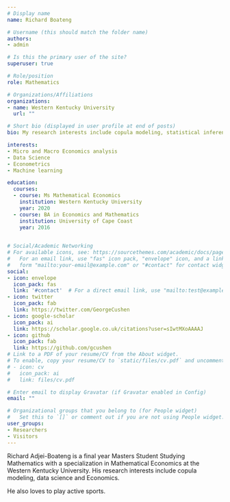 ```yaml
---
# Display name
name: Richard Boateng

# Username (this should match the folder name)
authors:
- admin

# Is this the primary user of the site?
superuser: true

# Role/position
role: Mathematics

# Organizations/Affiliations
organizations:
- name: Western Kentucky University
  url: ""

# Short bio (displayed in user profile at end of posts)
bio: My research interests include copula modeling, statistical inferences, causal and effect relationships and data analysis.

interests:
- Micro and Macro Economics analysis
- Data Science
- Econometrics
- Machine learning

education:
  courses:
  - course: Ms Mathematical Economics
    institution: Western Kentucky University
    year: 2020
  - course: BA in Economics and Mathematics
    institution: University of Cape Coast
    year: 2016
 

# Social/Academic Networking
# For available icons, see: https://sourcethemes.com/academic/docs/page-builder/#icons
#   For an email link, use "fas" icon pack, "envelope" icon, and a link in the
#   form "mailto:your-email@example.com" or "#contact" for contact widget.
social:
- icon: envelope
  icon_pack: fas
  link: '#contact'  # For a direct email link, use "mailto:test@example.org".
- icon: twitter
  icon_pack: fab
  link: https://twitter.com/GeorgeCushen
- icon: google-scholar
  icon_pack: ai
  link: https://scholar.google.co.uk/citations?user=sIwtMXoAAAAJ
- icon: github
  icon_pack: fab
  link: https://github.com/gcushen
# Link to a PDF of your resume/CV from the About widget.
# To enable, copy your resume/CV to `static/files/cv.pdf` and uncomment the lines below.
# - icon: cv
#   icon_pack: ai
#   link: files/cv.pdf

# Enter email to display Gravatar (if Gravatar enabled in Config)
email: ""

# Organizational groups that you belong to (for People widget)
#   Set this to `[]` or comment out if you are not using People widget.
user_groups:
- Researchers
- Visitors
---
```


Richard Adjei-Boateng is a final year Masters Student Studying Mathematics with a specialization in Mathematical Economics at the Western Kentucky University. His research interests include copula modeling, data science and Economics. 

He also loves to play active sports.
